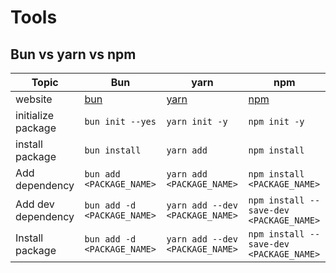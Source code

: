 # Tools

## Bun vs yarn vs npm

| Topic | Bun | yarn | npm |
| --- | --- | --- | --- |
| website | [bun](https://bun.sh/) | [yarn](https://yarnpkg.com/) | [npm](https://www.npmjs.com/) |
| initialize package | `bun init --yes` | `yarn init -y` | `npm init -y` |
| install package| `bun install` | `yarn add` | `npm install` |
| Add dependency | `bun add <PACKAGE_NAME>` | `yarn add <PACKAGE_NAME>` | `npm install <PACKAGE_NAME>` |
| Add dev dependency | `bun add -d <PACKAGE_NAME>` | `yarn add --dev <PACKAGE_NAME>` | `npm install --save-dev <PACKAGE_NAME>` |
| Install package | `bun add -d <PACKAGE_NAME>` | `yarn add --dev <PACKAGE_NAME>` | `npm install --save-dev <PACKAGE_NAME>` |
